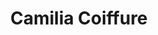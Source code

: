 ---
title: "Camilia Coiffure"
title_fr: "Camilia Coiffure"
order: 1
description: "Visual identity, print creations and responsive website created with GatsbyJS and Tailwind CSS."
description_fr: "Identité visuelle, créations print et site web responsive réalisé avec GatsbySJ et Tailwind CSS."
featuredImage: ../../images/development/camilia-coiffure.jpg
url: "http://camilia-coiffure.fr"
tags: ["Branding", "Web Design", "HTML", "CSS", "React", "Gatsby", "GraphQL", "Tailwind CSS", "Git"]
tags_fr: ["Branding", "Web Design", "HTML", "CSS", "React", "Gatsby", "GraphQL", "Tailwind CSS", "Git"]
---